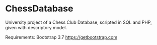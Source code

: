 # ChessDatabase
University project of a Chess Club Database, scripted in SQL and PHP, given with descriptory model.

Requirements: Bootstrap 3.7 https://getbootstrap.com
